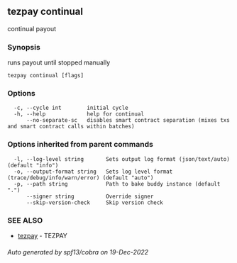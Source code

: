 ## tezpay continual

continual payout

### Synopsis

runs payout until stopped manually

```
tezpay continual [flags]
```

### Options

```
  -c, --cycle int        initial cycle
  -h, --help             help for continual
      --no-separate-sc   disables smart contract separation (mixes txs and smart contract calls within batches)
```

### Options inherited from parent commands

```
  -l, --log-level string       Sets output log format (json/text/auto) (default "info")
  -o, --output-format string   Sets log level format (trace/debug/info/warn/error) (default "auto")
  -p, --path string            Path to bake buddy instance (default ".")
      --signer string          Override signer
      --skip-version-check     Skip version check
```

### SEE ALSO

* [tezpay](tezpay.md)	 - TEZPAY

###### Auto generated by spf13/cobra on 19-Dec-2022
